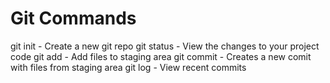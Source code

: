 # Git Commands

git init - Create a new git repo
git status - View the changes to your project code
git add - Add files to staging area
git commit - Creates a new comit with files from staging area
git log - View recent commits